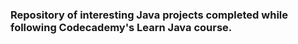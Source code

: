 ### Repository of interesting Java projects completed while following Codecademy's Learn Java course.
